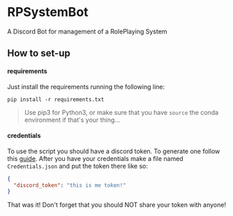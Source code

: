 # RPSystemBot
A Discord Bot for management of a RolePlaying System

## How to set-up
#### requirements
Just install the requirements running the following line:
```
pip install -r requirements.txt
```
> Use pip3 for Python3, or make sure that you have `source` the conda environment if that's your thing...

#### credentials
To use the script you should have a discord token. To generate one follow this [guide](https://github.com/reactiflux/discord-irc/wiki/Creating-a-discord-bot-&-getting-a-token).
After you have your credentials make a file named `Credentials.json` and put the token there like so:
```Json
{
  "discord_token": "this is me token!"
}
```

That was it! Don't forget that you should NOT share your token with anyone!
